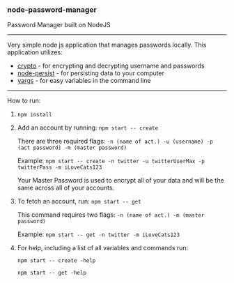 ### node-password-manager
Password Manager built on NodeJS

-----

Very simple node js application that manages passwords locally. This application utilizes: 

* [crypto](https://nodejs.org/api/crypto.html) - for encrypting and decrypting username and passwords
* [node-persist](https://github.com/simonlast/node-persist) - for persisting data to your computer
* [yargs](http://yargs.js.org/) - for easy variables in the command line

-----

How to run:

1.  ```npm install```
2.  Add an account by running: ```npm start -- create```

    There are three required flags: ```-n (name of act.) -u (username) -p (act password) -m (master password)```
    
    Example: ```npm start -- create -n twitter -u twitterUserMax -p twitterPass -m iLoveCats123```
    
    Your Master Password is used to encrypt all of your data and will be the same across all of your accounts.
    
3. To fetch an account, run: ```npm start -- get```

    This command requires two flags: ```-n (name of act.) -m (master password)```
    
    Example: ```npm start -- get -n twitter -m iLoveCats123```
    
4.  For help, including a list of all variables and commands run:

    ```npm start -- create -help```
    
    ```npm start -- get -help```
